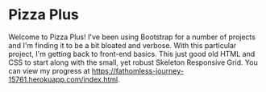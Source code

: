 # Pizza Plus

Welcome to Pizza Plus! I've been using Bootstrap for a number of projects and I'm finding it to be a bit bloated and verbose. With this particular project, I'm getting back to front-end basics. This just good old HTML and CSS to start along with the small, yet robust Skeleton Responsive Grid. You can view my progress at https://fathomless-journey-15761.herokuapp.com/index.html.
